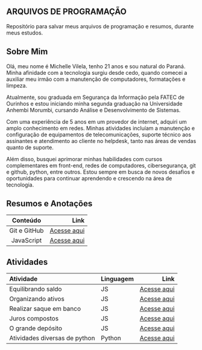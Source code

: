## ARQUIVOS DE PROGRAMAÇÃO

Repositório para salvar meus arquivos de programação e resumos, durante meus estudos.

## Sobre Mim

Olá, meu nome é Michelle Vilela, tenho 21 anos e sou natural do Paraná. Minha afinidade com a tecnologia surgiu desde cedo, quando comecei a auxiliar meu irmão com a manutenção de computadores, formatações e limpeza.

Atualmente, sou graduada em Segurança da Informação pela FATEC de Ourinhos e estou iniciando minha segunda graduação na Universidade Anhembi Morumbi, cursando Análise e Desenvolvimento de Sistemas.

Com uma experiência de 5 anos em um provedor de internet, adquiri um amplo conhecimento em redes. Minhas atividades incluíam a manutenção e configuração de equipamentos de telecomunicações, suporte técnico aos assinantes e atendimento ao cliente no helpdesk, tanto nas áreas de vendas quanto de suporte.

Além disso, busquei aprimorar minhas habilidades com cursos complementares em front-end, redes de computadores, cibersegurança, git e github, python, entre outros. Estou sempre em busca de novos desafios e oportunidades para continuar aprendendo e crescendo na área de tecnologia.

## Resumos e Anotações

| Conteúdo  | Link |
|:---------:|------:|
| Git e GitHub | [Acesse aqui](https://github.com/MiVilela/ARQUIVO-DE-PROGRAMACAO/blob/main/Resumo%20GIT%20e%20GITHUB)|
| JavaScript | [Acesse aqui]()

## Atividades

| Atividade | Linguagem | Link |
|:----------|-----------|-----:|
|Equilibrando saldo | JS | [Acesse aqui](https://github.com/MiVilela/ARQUIVO-DE-PROGRAMACAO/blob/main/CURSO%20DE%20JAVASCRIPT/ATIVIDADES/desafio-1-equilibrando-saldo.js)|
|Organizando ativos | JS | [Acesse aqui](https://github.com/MiVilela/ARQUIVO-DE-PROGRAMACAO/blob/main/CURSO%20DE%20JAVASCRIPT/ATIVIDADES/desafio-2-organizando-ativos.js)|
|Realizar saque em banco | JS | [Acesse aqui](https://github.com/MiVilela/ARQUIVO-DE-PROGRAMACAO/blob/main/CURSO%20DE%20JAVASCRIPT/ATIVIDADES/desafio-3-banco.js)|
|Juros compostos | JS | [Acesse aqui](https://github.com/MiVilela/ARQUIVO-DE-PROGRAMACAO/blob/main/CURSO%20DE%20JAVASCRIPT/ATIVIDADES/desafio-4-juros-compostos.js)|
|O grande depósito | JS | [Acesse aqui](https://github.com/MiVilela/ARQUIVO-DE-PROGRAMACAO/blob/main/CURSO%20DE%20JAVASCRIPT/ATIVIDADES/desafio-5-o-grande-deposito)|
|Atividades diversas de python | Python | [Acesse aqui](https://github.com/MiVilela/ARQUIVO-DE-PROGRAMACAO/tree/main/TAREFAS%20EM%20PYTHON%20FEITAS%20NA%20FACULDADE)|
